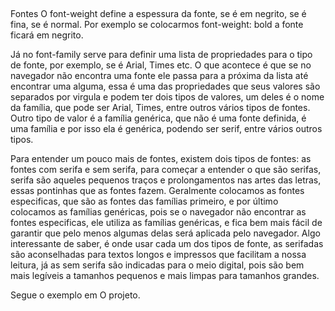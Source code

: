 ##

Fontes
O font-weight define a espessura da fonte, se é em negrito, se é fina, se é normal. Por exemplo se colocarmos font-weight: bold a fonte ficará em negrito.

Já no font-family serve para definir uma lista de propriedades para o tipo de fonte, por exemplo, se é Arial, Times etc. O que acontece é que se no navegador não encontra uma fonte ele passa para a próxima da lista até encontrar uma alguma, essa é uma das propriedades que seus valores são separados por virgula e podem ter dois tipos de valores, um deles é o nome da família, que pode ser Arial, Times, entre outros vários tipos de fontes. Outro tipo de valor é a família genérica, que não é uma fonte definida, é uma família e por isso ela é genérica, podendo ser serif, entre vários outros tipos.

Para entender um pouco mais de fontes, existem dois tipos de fontes: as fontes com serifa e sem serifa, para começar a entender o que são serifas, serifa são aqueles pequenos traços e prolongamentos nas artes das letras, essas pontinhas que as fontes fazem. Geralmente colocamos as fontes especificas, que são as fontes das famílias primeiro, e por último  colocamos as famílias genéricas, pois se o navegador não encontrar as fontes especificas, ele utiliza as famílias genéricas,  e fica bem mais fácil de garantir que pelo menos algumas delas será aplicada pelo navegador. Algo interessante de saber, é onde usar cada um dos tipos de fonte, as serifadas são aconselhadas para textos longos e impressos que facilitam a nossa leitura, já as sem serifa são indicadas para o meio digital, pois são bem mais legíveis  a tamanhos pequenos e mais limpas para tamanhos grandes.

Segue o exemplo em O projeto.

##